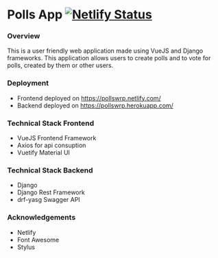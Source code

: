# Polls App [![Netlify Status](https://api.netlify.com/api/v1/badges/88e6d7d0-22a5-4d50-9fec-61a4fab5a041/deploy-status)](https://app.netlify.com/sites/pollswrp/deploys)
### Overview
This is a user friendly web application made using VueJS and Django frameworks. This application allows users to create polls and to vote for polls, created by them or other users.
### Deployment
- Frontend deployed on https://pollswrp.netlify.com/
- Backend deployed on https://pollswrp.herokuapp.com/
### Technical Stack Frontend
- VueJS Frontend Framework
- Axios for api consuption
- Vuetify Material UI
### Technical Stack Backend
- Django
- Django Rest Framework
- drf-yasg Swagger API
### Acknowledgements
- Netlify
- Font Awesome
- Stylus


